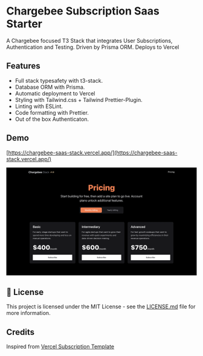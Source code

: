 # Chargebee Subscription Saas Starter

A Chargebee focused T3 Stack that integrates User Subscriptions, Authentication and Testing. Driven by Prisma ORM. Deploys to Vercel

## Features

- Full stack typesafety with t3-stack.
- Database ORM with Prisma.
- Automatic deployment to Vercel
- Styling with Tailwind.css + Tailwind Prettier-Plugin.
- Linting with ESLint.
- Code formatting with Prettier.
- Out of the box Authenticaton.

## Demo

[https://chargebee-saas-stack.vercel.app/](https://chargebee-saas-stack.vercel.app/)

[![Screenshot of demo](./public/demo.png)](https://chargebee-saas-stack.vercel.app/)

## 📝 License

This project is licensed under the MIT License - see the [LICENSE.md](LICENSE) file for more information.

## Credits

Inspired from [Vercel Subscription Template](https://github.com/vercel/nextjs-subscription-payments)
